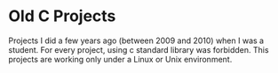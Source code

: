 Old C Projects
==============

Projects I did a few years ago (between 2009 and 2010) when I was a student.
For every project, using c standard library was forbidden.
This projects are working only under a Linux or Unix environment.
